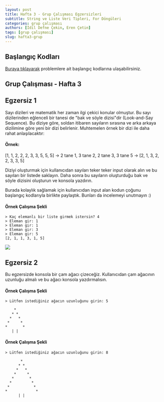 ```yaml
---
layout: post
title: Hafta 3 - Grup Çalışması Egzersizleri
subtitle: String ve Liste Veri Tipleri, For Döngüleri
categories: grup çalışması
authors: [İdil Defne Çekin, Eren Çetin]
tags: [grup çalışması]
slug: hafta3-grup
---
```


## Başlangıç Kodları
[Buraya tıklayarak](https://drive.google.com/uc?id=1c_DeTtVbV0H8LKKkKcAdHtdqrxhKcu7q&export=download) problemlere ait başlangıç kodlarına ulaşabilirsiniz.

## Grup Çalışması - Hafta 3

## Egzersiz 1

Sayı dizileri ve matematik her zaman ilgi çekici konular olmuştur. Bu sayı dizilerinden eğlenceli bir tanesi de 
"bak ve söyle dizisi"dir (Look-and-Say Sequence).
Bu diziye göre, soldan itibaren sayıların sırasına ve arka arkaya dizilimine 
göre yeni bir dizi belirlenir. 
Muhtemelen örnek bir dizi ile daha rahat anlaşılacaktır:

#### Örnek:
[1, 1, 2, 2, 2, 3, 3, 5, 5, 5] -> 2 tane 1, 3 tane 2, 2 tane 3, 3 tane 5 -> [2, 1, 3, 2, 2, 3, 3, 5]

Diziyi oluşturmak için kullanıcıdan sayıları teker teker input olarak alın ve bu sayıları bir 
listede saklayın. Daha sonra bu sayıların oluşturduğu bak ve söyle dizisini oluşturun ve konsola yazdırın.

Burada kolaylık sağlamak için kullanıcıdan input alan kodun çoğunu başlangıç 
kodlarıyla birlikte paylaştık. Bunları da incelemeyi unutmayın :)

#### Örnek Çalışma Şekli

```
> Kaç elemanlı bir liste girmek istersin? 4
> Eleman gir: 1
> Eleman gir: 1
> Eleman gir: 3
> Eleman gir: 5
[2, 1, 1, 3, 1, 5]
```

![](http://www.cagsu.com/fotolar/2016/buyuk/obezite-asiri-sismanlik-20160329164447.jpg)

## Egzersiz 2

Bu egzersizde konsola bir çam ağacı çizeceğiz.
Kullanıcıdan çam ağacının uzunluğu almalı ve bu ağacı konsola yazdırmalısın.

#### Örnek Çalışma Şekli
```
> Lütfen istediğiniz ağacın uzunluğunu girin: 5
```
```
    *
   * *
  *   *
 *     *
*       *
   | |
```

#### Örnek Çalışma Şekli
```
> Lütfen istediğiniz ağacın uzunluğunu girin: 8
```
```
       *
      * *
     *   *
    *     *
   *       *
  *         *
 *           *
*             *
      | |
```